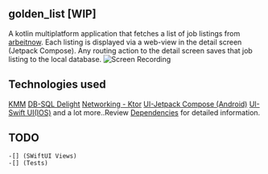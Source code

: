 ## golden_list [WIP]

A kotlin multiplatform application that fetches a list of job listings
from [arbeitnow](https://arbeitnow.com/api/job-board-api). Each listing is displayed via a web-view
in the detail screen (Jetpack Compose). Any routing action to the detail screen saves that job
listing to the local database.
![Screen Recording](screenshot/golden_list.gif)

## Technologies used

[KMM](https://kotlinlang.org/lp/mobile/)
[DB-SQL Delight](https://github.com/cashapp/sqldelight)
[Networking - Ktor](https://ktor.io/)
[UI-Jetpack Compose (Android)](https://developer.android.com/jetpack/compose)
[UI-Swift UI(IOS)](https://developer.apple.com/xcode/swiftui/)
and a lot more..Review [Dependencies](buildSrc/src/main/kotlin/Dependencies.kt) for detailed
information.

## TODO

    -[] (SWiftUI Views)
    -[] (Tests)
 
